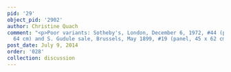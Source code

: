 ```yaml
---
pid: '29'
object_pid: '2902'
author: Christine Quach
comment: "<p>Poor variants: Sotheby's, London, December 6, 1972, #44 (panel, 46 x
  64 cm) and S. Gudule sale, Brussels, May 1899, #19 (panel, 45 x 62 cm)</p>"
post_date: July 9, 2014
order: '028'
collection: discussion
---
```

